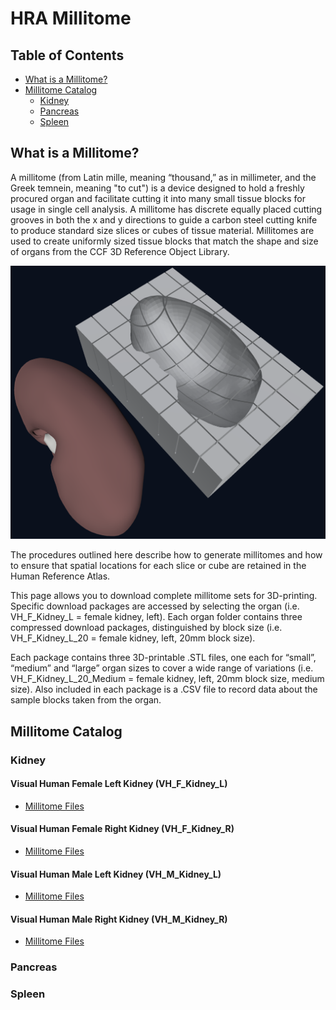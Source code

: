 # HRA Millitome

## Table of Contents

- [What is a Millitome?](#what-is-a-millitome)
- [Millitome Catalog](#millitome-catalog)
  - [Kidney](#kidney)
  - [Pancreas](#pancreas)
  - [Spleen](#spleen)

## What is a Millitome?

A millitome (from Latin mille, meaning “thousand,” as in millimeter, and the Greek temnein, meaning "to cut") is a
device designed to hold a freshly procured organ and facilitate cutting it into many small tissue blocks for usage
in single cell analysis. A millitome has discrete equally placed cutting grooves in both the x and y directions to
guide a carbon steel cutting knife to produce standard size slices or cubes of tissue material. Millitomes are
used to create uniformly sized tissue blocks that match the shape and size of organs from the CCF 3D Reference Object
Library.

![Millitome Example](img/millitome.png)

The procedures outlined here describe how to generate millitomes and how to ensure that spatial locations for each
slice or cube are retained in the Human Reference Atlas.

This page allows you to download complete millitome sets for 3D-printing.
Specific download packages are accessed by selecting the organ (i.e. VH_F_Kidney_L = female kidney, left).
Each organ folder contains three compressed download packages, distinguished by block size (i.e. VH_F_Kidney_L_20
= female kidney, left, 20mm block size).

Each package contains three 3D-printable .STL files, one each for “small”, “medium” and “large” organ sizes to
cover a wide range of variations (i.e. VH_F_Kidney_L_20_Medium = female kidney, left, 20mm block size, medium size).
Also included in each package is a .CSV file to record data about the sample blocks taken from the organ.

## Millitome Catalog

### Kidney

#### Visual Human Female Left Kidney (VH_F_Kidney_L)

* [Millitome Files](https://github.com/hubmapconsortium/hra-millitome/tree/main/millitomes/VH_F_Kidney_L/)

#### Visual Human Female Right Kidney (VH_F_Kidney_R)

* [Millitome Files](https://github.com/hubmapconsortium/hra-millitome/tree/main/millitomes/VH_F_Kidney_R/)

#### Visual Human Male Left Kidney (VH_M_Kidney_L)

* [Millitome Files](https://github.com/hubmapconsortium/hra-millitome/tree/main/millitomes/VH_M_Kidney_L/)

#### Visual Human Male Right Kidney (VH_M_Kidney_R)

* [Millitome Files](https://github.com/hubmapconsortium/hra-millitome/tree/main/millitomes/VH_M_Kidney_R/)

### Pancreas

### Spleen

